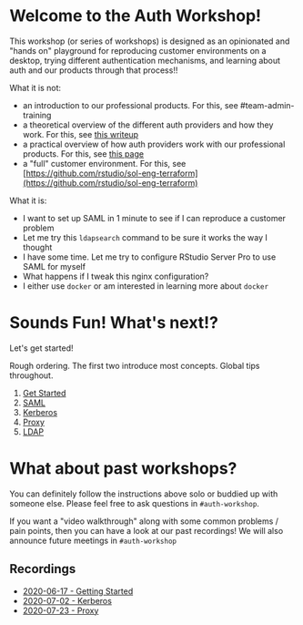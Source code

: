 # Welcome to the Auth Workshop!

This workshop (or series of workshops) is designed as an opinionated and "hands
on" playground for reproducing customer environments on a desktop, trying
different authentication mechanisms, and learning about auth and our products
through that process!!

What it is not:
- an introduction to our professional products. For this, see #team-admin-training
- a theoretical overview of the different auth providers and how they work. For
  this, see [this
  writeup](https://docs.google.com/document/d/1ZGEeCsGoNGVKgmRPQCPISozXXdDwtuK3HqNhpZP7TOo/edit?usp=sharing)
- a practical overview of how auth providers work with our professional
  products. For this, see [this page](https://solutions.rstudio.com/auth/overview/)
- a "full" customer environment. For this, see
  [https://github.com/rstudio/sol-eng-terraform](https://github.com/rstudio/sol-eng-terraform)

What it is:
- I want to set up SAML in 1 minute to see if I can reproduce a customer
  problem
- Let me try this `ldapsearch` command to be sure it works the way I thought
- I have some time. Let me try to configure RStudio Server Pro to use SAML for
  myself
- What happens if I tweak this nginx configuration?
- I either use `docker` or am interested in learning more about `docker`

# Sounds Fun! What's next!?

Let's get started!

<!--toc-->

Rough ordering. The first two introduce most concepts.  Global tips throughout.

1. [Get Started](./get_started.md)
1. [SAML](./saml.md)
1. [Kerberos](./kerberos.md)
1. [Proxy](./proxy.md)
1. [LDAP](./ldap.md)
<!--end toc-->

# What about past workshops?

You can definitely follow the instructions above solo or buddied up with
someone else. Please feel free to ask questions in `#auth-workshop`.

If you want a "video walkthrough" along with some common problems / pain
points, then you can have a look at our past recordings! We will also announce
future meetings in `#auth-workshop`

## Recordings

- [2020-06-17 - Getting
  Started](https://drive.google.com/file/d/1yEFzh4A0sGa7j1Tpk-HuY3JFiaMP1wtZ/view?usp=sharing)
- [2020-07-02 -
  Kerberos](https://drive.google.com/file/d/1ogotNEVLQ-XrQtD__8vsYSHrfklbPjLx/view?usp=sharing)
- [2020-07-23 - Proxy](https://drive.google.com/file/d/1kFxPdvfbSTuTvDnSybLqhO16UWpsn6PV/view?usp=sharing)
